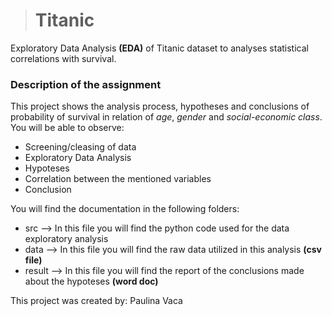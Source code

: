 ># Titanic

Exploratory Data Analysis **(EDA)** of Titanic dataset to analyses statistical correlations with survival.

### Description of the assignment
This project shows the analysis process, hypotheses and conclusions of probability of survival in relation of *age*, *gender* and *social-economic class*.
You will be able to observe:
 - Screening/cleasing of data
 - Exploratory Data Analysis
 - Hypoteses
 - Correlation between the mentioned variables
 - Conclusion

You will find the documentation in the following folders:
                    
   - src        --> In this file you will find the python code used for the data exploratory analysis
   - data       --> In this file you will find the raw data utilized in this analysis **(csv file)**
   - result     --> In this file you will find the report of the conclusions made about the hypoteses **(word doc)**


This project was created by: Paulina Vaca
